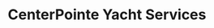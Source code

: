 ---
title: "CenterPointe Yacht Services"
url: /milwaukee/centerpointe-yacht-services-south-water-street/
shop: boat
---